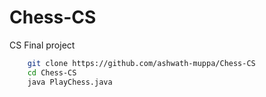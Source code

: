 # Chess-CS
CS Final project

```bash
    git clone https://github.com/ashwath-muppa/Chess-CS
    cd Chess-CS
    java PlayChess.java
```
